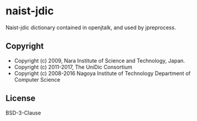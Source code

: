 # naist-jdic

Naist-jdic dictionary contained in openjtalk, and used by jpreprocess.

## Copyright

- Copyright (c) 2009, Nara Institute of Science and Technology, Japan.
- Copyright (c) 2011-2017, The UniDic Consortium
- Copyright (c) 2008-2016  Nagoya Institute of Technology Department of Computer Science

## License

BSD-3-Clause
